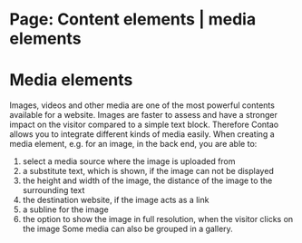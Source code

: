 Page: Content elements | media elements
============

# Media elements

Images, videos and other media are one of the most powerful contents available for a website. Images are faster to assess and have a stronger impact on the visitor compared to a simple text block. Therefore Contao allows you to integrate different kinds of media easily. When creating a media element, e.g. for an image, in the back end, you are able to:

1. select a media source where the image is uploaded from
2. a substitute text, which is shown, if the image can not be displayed
3. the height and width of the image, the distance of the image to the surrounding text
4. the destination website, if the image acts as a link
5. a subline for the image
6. the option to show the image in full resolution, when the visitor clicks on the image Some media can also be grouped in a gallery.
